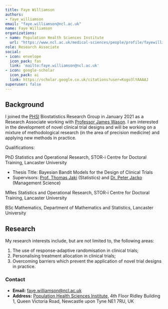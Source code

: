 ```yaml
---
title: Faye Williamson
authors:
- faye_williamson
email: "faye.williamson@ncl.ac.uk"
name: Faye Williamson
organizations:
- name: Population Health Sciences Institute
  url: "https://www.ncl.ac.uk/medical-sciences/people/profile/fayewilliamson.html"
role: Research Associate
social:
- icon: envelope
  icon_pack: fas
  link: 'mailto:faye.williamson@ncl.ac.uk'
- icon: google-scholar
  icon_pack: ai
  link: https://scholar.google.co.uk/citations?user=Kogo3lYAAAAJ
superuser: false
---
```


## Background

I joined the [PHSI](https://www.ncl.ac.uk/medical-sciences/research/institutes/health-sciences/) Biostatistics Research Group in January 2021 as a Research Associate working with [Professor James Wason](/staff/james_wason).
I am interested in the development of novel clinical trial designs and will be working on a mixture of methodological research (in the area of precision medicine) and applying new methods in practice. 

Qualifications: 

PhD Statistics and Operational Research, STOR-i Centre for Doctoral Training, Lancaster University
  - Thesis Title: Bayesian Bandit Models for the Design of Clinical Trials
  - Supervisors: [Prof. Thomas Jaki](https://www.lancaster.ac.uk/maths/people/thomas-jaki) (Statistics) and [Dr. Peter Jacko](https://www.lancaster.ac.uk/lums/people/peter-jacko) (Management Science)
  
MRes Statistics and Operational Research, STOR-i Centre for Doctoral Training, Lancaster University

BSc Mathematics, Department of Mathematics and Statistics, Lancaster University

## Research

My research interests include, but are not limited to, the following areas:

  1. The use of response-adaptive randomisation in clinical trials;
  2. Personalising treatment allocation in clinical trials;
  3. Overcoming barriers which prevent the application of novel trial designs in practice.

### Contact

- __Email:__ [faye.williamson@ncl.ac.uk](mailto:faye.williamson@ncl.ac.uk)
- __Address:__ [Population Health Sciences Institute](https://www.ncl.ac.uk/medical-sciences/research/institutes/health-sciences/), 4th Floor Ridley Building 1, Queen Victoria Road, Newcastle upon Tyne NE1 7RU, UK
